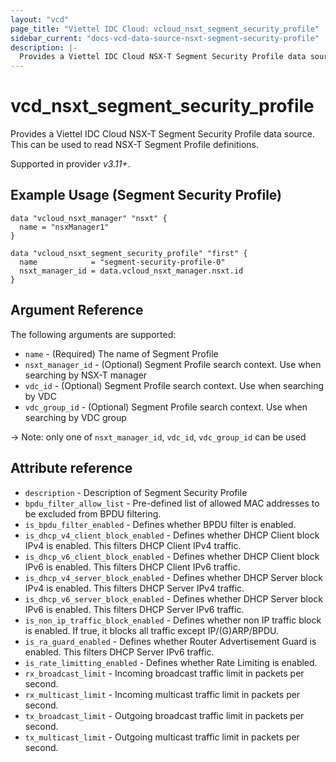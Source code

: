 ```yaml
---
layout: "vcd"
page_title: "Viettel IDC Cloud: vcloud_nsxt_segment_security_profile"
sidebar_current: "docs-vcd-data-source-nsxt-segment-security-profile"
description: |-
  Provides a Viettel IDC Cloud NSX-T Segment Security Profile data source. This can be used to read NSX-T Segment Profile definitions.
---
```


# vcd\_nsxt\_segment\_security\_profile

Provides a Viettel IDC Cloud NSX-T Segment Security Profile data source. This can be used to read NSX-T Segment Profile definitions.

Supported in provider *v3.11+*.

## Example Usage (Segment Security Profile)

```hcl
data "vcloud_nsxt_manager" "nsxt" {
  name = "nsxManager1"
}

data "vcloud_nsxt_segment_security_profile" "first" {
  name            = "segment-security-profile-0"
  nsxt_manager_id = data.vcloud_nsxt_manager.nsxt.id
}
```


## Argument Reference

The following arguments are supported:

* `name` - (Required) The name of Segment Profile
* `nsxt_manager_id` - (Optional) Segment Profile search context. Use when searching by NSX-T manager
* `vdc_id` - (Optional) Segment Profile search context. Use when searching by VDC
* `vdc_group_id` - (Optional) Segment Profile search context. Use when searching by VDC group

-> Note: only one of `nsxt_manager_id`, `vdc_id`, `vdc_group_id` can be used


## Attribute reference

* `description` - Description of Segment Security Profile
* `bpdu_filter_allow_list` - Pre-defined list of allowed MAC addresses to be excluded from BPDU filtering.
* `is_bpdu_filter_enabled` - Defines whether BPDU filter is enabled.
* `is_dhcp_v4_client_block_enabled` - Defines whether DHCP Client block IPv4 is enabled. This filters DHCP Client IPv4 traffic.
* `is_dhcp_v6_client_block_enabled` - Defines whether DHCP Client block IPv6 is enabled. This filters DHCP Client IPv6 traffic.
* `is_dhcp_v4_server_block_enabled` - Defines whether DHCP Server block IPv4 is enabled. This filters DHCP Server IPv4 traffic.
* `is_dhcp_v6_server_block_enabled` - Defines whether DHCP Server block IPv6 is enabled. This filters DHCP Server IPv6 traffic.
* `is_non_ip_traffic_block_enabled` - Defines whether non IP traffic block is enabled. If true, it blocks all traffic except IP/(G)ARP/BPDU.
* `is_ra_guard_enabled` - Defines whether Router Advertisement Guard is enabled. This filters DHCP Server IPv6 traffic.
* `is_rate_limitting_enabled` - Defines whether Rate Limiting is enabled.
* `rx_broadcast_limit` - Incoming broadcast traffic limit in packets per second.
* `rx_multicast_limit` - Incoming multicast traffic limit in packets per second.
* `tx_broadcast_limit` - Outgoing broadcast traffic limit in packets per second.
* `tx_multicast_limit` - Outgoing multicast traffic limit in packets per second.
